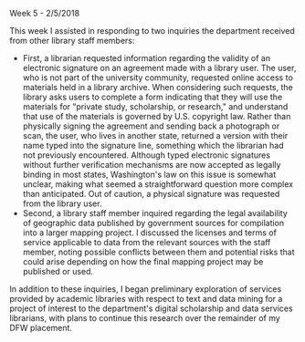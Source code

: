 Week 5 - 2/5/2018

This week I assisted in responding to two inquiries the department received from other library staff members:
  - First, a librarian requested information regarding the validity of an electronic signature on an agreement made with a library user. The user, who is not part of the university community, requested online access to materials held in a library archive. When considering such requests, the library asks users to complete a form indicating that they will use the materials for "private study, scholarship, or research," and understand that use of the materials is governed by U.S. copyright law. Rather than physically signing the agreement and sending back a photograph or scan, the user, who lives in another state, returned a version with their name typed into the signature line, something which the librarian had not previously encountered. Although typed electronic signatures without further verification mechanisms are now accepted as legally binding in most states, Washington's law on this issue is somewhat unclear, making what seemed a straightforward question more complex than anticipated. Out of caution, a physical signature was requested from the library user.
  - Second, a library staff member inquired regarding the legal availability of geographic data published by government sources for compilation into a larger mapping project. I discussed the licenses and terms of service applicable to data from the relevant sources with the staff member, noting possible conflicts between them and potential risks that could arise depending on how the final mapping project may be published or used.

In addition to these inquiries, I began preliminary exploration of services provided by academic libraries with respect to text and data mining for a project of interest to the department's digital scholarship and data services librarians, with plans to continue this research over the remainder of my DFW placement.
